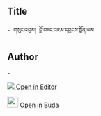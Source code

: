 ## Title
	- གསུང་འབུམ། བློ་བཟང་འཇམ་དབྱངས་སྨོན་ལམ

## Author
	- 



[<img src="https://img.icons8.com/color/25/000000/edit-property.png"> Open in Editor](http://editor.openpecha.org/P000586)

[<img width="25" src="https://library.bdrc.io/icons/BUDA-small.svg"> Open in Buda](https://library.bdrc.io/show/bdr:IE0OPP000586)

